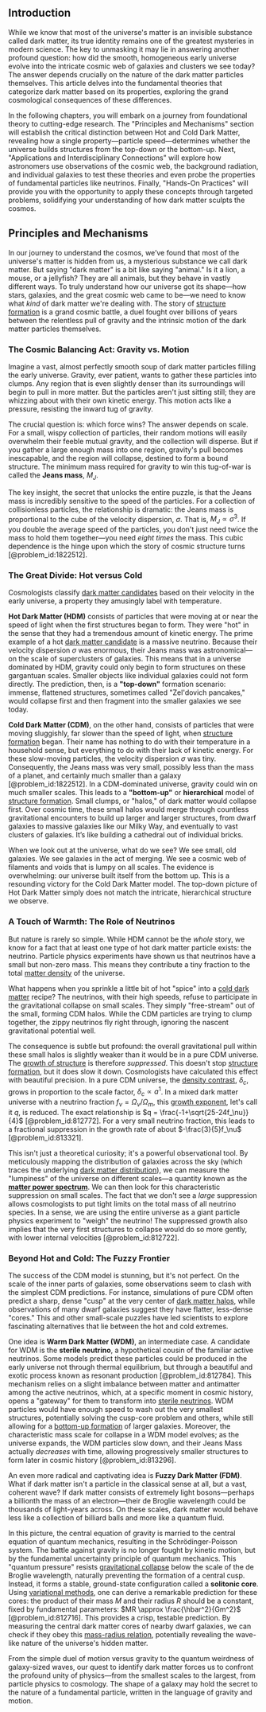 ## Introduction
While we know that most of the universe's matter is an invisible substance called dark matter, its true identity remains one of the greatest mysteries in modern science. The key to unmasking it may lie in answering another profound question: how did the smooth, homogeneous early universe evolve into the intricate cosmic web of galaxies and clusters we see today? The answer depends crucially on the nature of the dark matter particles themselves. This article delves into the fundamental theories that categorize dark matter based on its properties, exploring the grand cosmological consequences of these differences.

In the following chapters, you will embark on a journey from foundational theory to cutting-edge research. The "Principles and Mechanisms" section will establish the critical distinction between Hot and Cold Dark Matter, revealing how a single property—particle speed—determines whether the universe builds structures from the top-down or the bottom-up. Next, "Applications and Interdisciplinary Connections" will explore how astronomers use observations of the cosmic web, the background radiation, and individual galaxies to test these theories and even probe the properties of fundamental particles like neutrinos. Finally, "Hands-On Practices" will provide you with the opportunity to apply these concepts through targeted problems, solidifying your understanding of how dark matter sculpts the cosmos.

## Principles and Mechanisms

In our journey to understand the cosmos, we’ve found that most of the universe's matter is hidden from us, a mysterious substance we call dark matter. But saying "dark matter" is a bit like saying "animal." Is it a lion, a mouse, or a jellyfish? They are all animals, but they behave in vastly different ways. To truly understand how our universe got its shape—how stars, galaxies, and the great cosmic web came to be—we need to know what *kind* of dark matter we're dealing with. The story of [structure formation](@article_id:157747) is a grand cosmic battle, a duel fought over billions of years between the relentless pull of gravity and the intrinsic motion of the dark matter particles themselves.

### The Cosmic Balancing Act: Gravity vs. Motion

Imagine a vast, almost perfectly smooth soup of dark matter particles filling the early universe. Gravity, ever patient, wants to gather these particles into clumps. Any region that is even slightly denser than its surroundings will begin to pull in more matter. But the particles aren't just sitting still; they are whizzing about with their own kinetic energy. This motion acts like a pressure, resisting the inward tug of gravity.

The crucial question is: which force wins? The answer depends on scale. For a small, wispy collection of particles, their random motions will easily overwhelm their feeble mutual gravity, and the collection will disperse. But if you gather a large enough mass into one region, gravity's pull becomes inescapable, and the region will collapse, destined to form a bound structure. The minimum mass required for gravity to win this tug-of-war is called the **Jeans mass**, $M_J$.

The key insight, the secret that unlocks the entire puzzle, is that the Jeans mass is incredibly sensitive to the speed of the particles. For a collection of collisionless particles, the relationship is dramatic: the Jeans mass is proportional to the cube of the velocity dispersion, $\sigma$. That is, $M_J \propto \sigma^3$. If you double the average speed of the particles, you don't just need twice the mass to hold them together—you need *eight times* the mass. This cubic dependence is the hinge upon which the story of cosmic structure turns [@problem_id:1822512].

### The Great Divide: Hot versus Cold

Cosmologists classify [dark matter candidates](@article_id:161140) based on their velocity in the early universe, a property they amusingly label with temperature.

**Hot Dark Matter (HDM)** consists of particles that were moving at or near the speed of light when the first structures began to form. They were "hot" in the sense that they had a tremendous amount of kinetic energy. The prime example of a hot [dark matter candidate](@article_id:194008) is a massive neutrino. Because their velocity dispersion $\sigma$ was enormous, their Jeans mass was astronomical—on the scale of superclusters of galaxies. This means that in a universe dominated by HDM, gravity could only begin to form structures on these gargantuan scales. Smaller objects like individual galaxies could not form directly. The prediction, then, is a **"top-down"** formation scenario: immense, flattened structures, sometimes called "Zel'dovich pancakes," would collapse first and then fragment into the smaller galaxies we see today.

**Cold Dark Matter (CDM)**, on the other hand, consists of particles that were moving sluggishly, far slower than the speed of light, when [structure formation](@article_id:157747) began. Their name has nothing to do with their temperature in a household sense, but everything to do with their lack of kinetic energy. For these slow-moving particles, the velocity dispersion $\sigma$ was tiny. Consequently, the Jeans mass was very small, possibly less than the mass of a planet, and certainly much smaller than a galaxy [@problem_id:1822512]. In a CDM-dominated universe, gravity could win on much smaller scales. This leads to a **"bottom-up"** or **hierarchical** model of [structure formation](@article_id:157747). Small clumps, or "halos," of dark matter would collapse first. Over cosmic time, these small halos would merge through countless gravitational encounters to build up larger and larger structures, from dwarf galaxies to massive galaxies like our Milky Way, and eventually to vast clusters of galaxies. It’s like building a cathedral out of individual bricks.

When we look out at the universe, what do we see? We see small, old galaxies. We see galaxies in the act of merging. We see a cosmic web of filaments and voids that is lumpy on all scales. The evidence is overwhelming: our universe built itself from the bottom up. This is a resounding victory for the Cold Dark Matter model. The top-down picture of Hot Dark Matter simply does not match the intricate, hierarchical structure we observe.

### A Touch of Warmth: The Role of Neutrinos

But nature is rarely so simple. While HDM cannot be the *whole* story, we know for a fact that at least one type of hot dark matter particle exists: the neutrino. Particle physics experiments have shown us that neutrinos have a small but non-zero mass. This means they contribute a tiny fraction to the total [matter density](@article_id:262549) of the universe.

What happens when you sprinkle a little bit of hot "spice" into a [cold dark matter](@article_id:157725) recipe? The neutrinos, with their high speeds, refuse to participate in the gravitational collapse on small scales. They simply "free-stream" out of the small, forming CDM halos. While the CDM particles are trying to clump together, the zippy neutrinos fly right through, ignoring the nascent gravitational potential well.

The consequence is subtle but profound: the overall gravitational pull within these small halos is slightly weaker than it would be in a pure CDM universe. The [growth of structure](@article_id:158033) is therefore *suppressed*. This doesn't stop [structure formation](@article_id:157747), but it does slow it down. Cosmologists have calculated this effect with beautiful precision. In a pure CDM universe, the [density contrast](@article_id:157454), $\delta_c$, grows in proportion to the scale factor, $\delta_c \propto a^1$. In a mixed dark matter universe with a neutrino fraction $f_\nu = \Omega_\nu / \Omega_m$, this [growth exponent](@article_id:157188), let's call it $q$, is reduced. The exact relationship is $q = \frac{-1+\sqrt{25-24f_\nu}}{4}$ [@problem_id:812772]. For a very small neutrino fraction, this leads to a fractional suppression in the growth rate of about $-\frac{3}{5}f_\nu$ [@problem_id:813321].

This isn't just a theoretical curiosity; it's a powerful observational tool. By meticulously mapping the distribution of galaxies across the sky (which traces the underlying [dark matter distribution](@article_id:160847)), we can measure the "lumpiness" of the universe on different scales—a quantity known as the **[matter power spectrum](@article_id:160913)**. We can then look for this characteristic suppression on small scales. The fact that we don't see a *large* suppression allows cosmologists to put tight limits on the total mass of all neutrino species. In a sense, we are using the entire universe as a giant particle physics experiment to "weigh" the neutrino! The suppressed growth also implies that the very first structures to collapse would do so more gently, with lower internal velocities [@problem_id:812722].

### Beyond Hot and Cold: The Fuzzy Frontier

The success of the CDM model is stunning, but it's not perfect. On the scale of the inner parts of galaxies, some observations seem to clash with the simplest CDM predictions. For instance, simulations of pure CDM often predict a sharp, dense "cusp" at the very center of [dark matter halos](@article_id:147029), while observations of many dwarf galaxies suggest they have flatter, less-dense "cores." This and other small-scale puzzles have led scientists to explore fascinating alternatives that lie between the hot and cold extremes.

One idea is **Warm Dark Matter (WDM)**, an intermediate case. A candidate for WDM is the **sterile neutrino**, a hypothetical cousin of the familiar active neutrinos. Some models predict these particles could be produced in the early universe not through thermal equilibrium, but through a beautiful and exotic process known as resonant production [@problem_id:812784]. This mechanism relies on a slight imbalance between matter and antimatter among the active neutrinos, which, at a specific moment in cosmic history, opens a "gateway" for them to transform into [sterile neutrinos](@article_id:158574). WDM particles would have enough speed to wash out the very smallest structures, potentially solving the cusp-core problem and others, while still allowing for a [bottom-up formation](@article_id:157062) of larger galaxies. Moreover, the characteristic mass scale for collapse in a WDM model evolves; as the universe expands, the WDM particles slow down, and their Jeans Mass actually *decreases* with time, allowing progressively smaller structures to form later in cosmic history [@problem_id:813296].

An even more radical and captivating idea is **Fuzzy Dark Matter (FDM)**. What if dark matter isn't a particle in the classical sense at all, but a vast, coherent wave? If dark matter consists of extremely light bosons—perhaps a billionth the mass of an electron—their de Broglie wavelength could be thousands of light-years across. On these scales, dark matter would behave less like a collection of billiard balls and more like a quantum fluid.

In this picture, the central equation of gravity is married to the central equation of quantum mechanics, resulting in the Schrödinger-Poisson system. The battle against gravity is no longer fought by kinetic motion, but by the fundamental uncertainty principle of quantum mechanics. This "quantum pressure" resists [gravitational collapse](@article_id:160781) below the scale of the de Broglie wavelength, naturally preventing the formation of a central cusp. Instead, it forms a stable, ground-state configuration called a **solitonic core**. Using [variational methods](@article_id:163162), one can derive a remarkable prediction for these cores: the product of their mass $M$ and their radius $R$ should be a constant, fixed by fundamental parameters: $MR \approx \frac{\hbar^2}{Gm^2}$ [@problem_id:812716]. This provides a crisp, testable prediction. By measuring the central dark matter cores of nearby dwarf galaxies, we can check if they obey this [mass-radius relation](@article_id:158018), potentially revealing the wave-like nature of the universe's hidden matter.

From the simple duel of motion versus gravity to the quantum weirdness of galaxy-sized waves, our quest to identify dark matter forces us to confront the profound unity of physics—from the smallest scales to the largest, from particle physics to cosmology. The shape of a galaxy may hold the secret to the nature of a fundamental particle, written in the language of gravity and motion.